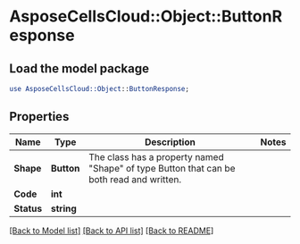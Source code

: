 # AsposeCellsCloud::Object::ButtonResponse 

## Load the model package
```perl
use AsposeCellsCloud::Object::ButtonResponse;
```

## Properties
Name | Type | Description | Notes
------------ | ------------- | ------------- | -------------
**Shape** | **Button** | The class has a property named "Shape" of type Button that can be both read and written. |
**Code** | **int** |  |
**Status** | **string** |  |  

[[Back to Model list]](../README.md#documentation-for-models) [[Back to API list]](../README.md#documentation-for-api-endpoints) [[Back to README]](../README.md)

